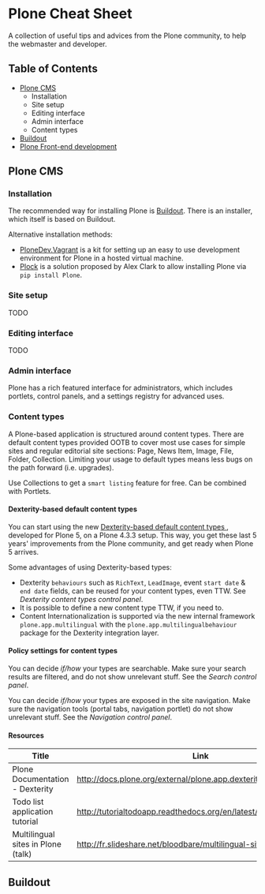 # Plone Cheat Sheet
A collection of useful tips and advices from the Plone community, to help the webmaster and developer.

## Table of Contents
  - [Plone CMS](#plone-cms)
    - Installation 
    - Site setup
    - Editing interface
    - Admin interface
    - Content types
  - [Buildout](#buildout)
  - [Plone Front-end development](#plone-front-end-development)

## Plone CMS

### Installation
The recommended way for installing Plone is [Buildout](#buildout).
There is an installer, which itself is based on Buildout.

Alternative installation methods:
* [PloneDev.Vagrant](https://github.com/plone/plonedev.vagrant) is a kit for setting up an easy to use development environment for Plone in a hosted virtual machine.
* [Plock](https://github.com/plock/plock) is a solution proposed by Alex Clark to allow installing Plone via `pip install Plone`.

### Site setup
TODO

### Editing interface
TODO

### Admin interface
Plone has a rich featured interface for administrators, which includes portlets, control panels, and a settings registry for advanced uses.

### Content types
A Plone-based application is structured around content types.
There are default content types provided OOTB to cover most use cases for simple sites and regular editorial site sections: Page, News Item, Image, File, Folder, Collection.
Limiting your usage to default types means less bugs on the path forward (i.e. upgrades).

Use Collections to get a `smart listing` feature for free. Can be combined with Portlets.

#### Dexterity-based default content types
You can start using the new [Dexterity-based default content types ](https://github.com/plone/plone.app.contenttypes), developed for Plone 5, on a Plone 4.3.3 setup. This way, you get these last 5 years' improvements from the Plone community, and get ready when Plone 5 arrives.

Some advantages of using Dexterity-based types:
  * Dexterity `behaviours` such as `RichText`, `LeadImage`, event `start date` & `end date` fields, can be reused for your content types, even TTW. See _Dexterity content types control panel_.
  * It is possible to define a new content type TTW, if you need to.
  * Content Internationalization is supported via the new internal framework `plone.app.multilingual` with the `plone.app.multilingualbehaviour` package for the Dexterity integration layer.


#### Policy settings for content types
You can decide *if/how* your types are searchable. Make sure your search results are filtered, and do not show unrelevant stuff. See the _Search control panel_.

You can decide *if/how* your types are exposed in the site navigation. Make sure the navigation tools (portal tabs, navigation portlet) do not show unrelevant stuff. See the _Navigation control panel_.

#### Resources

| Title | Link |
| ----- | ---- |
| Plone Documentation - Dexterity | http://docs.plone.org/external/plone.app.dexterity/docs/index.html |
| Todo list application tutorial | http://tutorialtodoapp.readthedocs.org/en/latest/ |
| Multilingual sites in Plone (talk) | http://fr.slideshare.net/bloodbare/multilingual-sites-in-plone |

## Buildout
